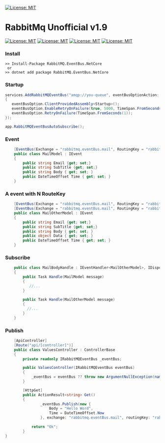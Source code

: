 [![License: MIT](https://www.rabbitmq.com/img/RabbitMQ-logo.svg)](https://www.rabbitmq.com/)

# RabbitMq Unofficial v1.9

[![License: MIT](https://img.shields.io/badge/License-MIT-yellow.svg)](https://opensource.org/licenses/MIT)
[![License: MIT](https://img.shields.io/badge/build-passing-brightgreen.svg)]()
[![License: MIT](https://img.shields.io/badge/Version-.Net%20Core%202.1%2F2.2-blue.svg)]()
[![License: MIT](https://img.shields.io/github/status/contexts/pulls/srburton/RabbitMQ.EventBus.NetCore/11.svg)](https://github.com/srburton/RabbitMQ.EventBus.NetCore)

### Install

```shell
>> Install-Package RabbitMQ.EventBus.NetCore
 or
>> dotnet add package RabbitMQ.EventBus.NetCore
```

### Startup
```c#
services.AddRabbitMQEventBus("amqp://you-queue", eventBusOptionAction: eventBusOption =>
{
   eventBusOption.ClientProvidedAssembly<Startup>();
   eventBusOption.EnableRetryOnFailure(true, 5000, TimeSpan.FromSeconds(30));
   eventBusOption.RetryOnFailure(TimeSpan.FromSeconds(1));
});

app.RabbitMQEventBusAutoSubscribe();

```

### Event 
```c#
    [EventBus(Exchange = "rabbitmq.eventBus.mail", RoutingKey = "rabbitmq.eventbus.mail")]
    public class MailModel : IEvent
    { 
        public string Email {get; set;} 
        public string SubTitle {get; set;}         
        public string Body { get; set; }
        public DateTimeOffset Time { get; set; }
    }
```

### A event with N RouteKey
```c#
    [EventBus(Exchange = "rabbitmq.eventBus.mail", RoutingKey = "rabbitmq.eventbus.mail")]
    [EventBus(Exchange = "rabbitmq.eventBus.mail", RoutingKey = "rabbitmq.eventbus.mail-other")]
    public class MailOtherModel : IEvent
    {
        public string Email {get; set;} 
        public string SubTitle {get; set;}         
        public string Body { get; set; }
        public object Data { get; set; }
        public DateTimeOffset Time { get; set; }
    }
```
### Subscribe

```c# 
    public class MailBodyHandle : IEventHandler<MailOtherModel>, IDisposable
    {       
        public Task Handle(MailModel message)
        {
           //...
        }
        
        public Task Handle(MailOtherModel message)
        {
          //...
        }
    }    
```

### Publish
```c# 
    [ApiController]
    [Route("api/[controller]")]
    public class ValuesController : ControllerBase
    {
        private readonly IRabbitMQEventBus _eventBus;

        public ValuesController(IRabbitMQEventBus eventBus)
        {
            _eventBus = eventBus ?? throw new ArgumentNullException(nameof(eventBus));
        }

        [HttpGet]
        public ActionResult<string> Get()
        {
                _eventBus.Publish(new {
                    Body = "Hello Word",
                    Time = DateTimeOffset.Now
                }, exchange: "rabbitmq.eventBus.mail", routingKey: "rabbitmq.eventbus.mail");
               
            return "Ok";
        }
}
```
